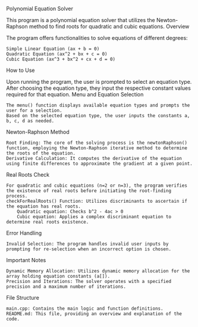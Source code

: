 Polynomial Equation Solver

This program is a polynomial equation solver that utilizes the Newton-Raphson method to find roots for quadratic and cubic equations.
Overview

The program offers functionalities to solve equations of different degrees:

    Simple Linear Equation (ax + b = 0)
    Quadratic Equation (ax^2 + bx + c = 0)
    Cubic Equation (ax^3 + bx^2 + cx + d = 0)

How to Use

Upon running the program, the user is prompted to select an equation type. After choosing the equation type, they input the respective constant values required for that equation.
Menu and Equation Selection

    The menu() function displays available equation types and prompts the user for a selection.
    Based on the selected equation type, the user inputs the constants a, b, c, d as needed.

Newton-Raphson Method

    Root Finding: The core of the solving process is the newtonRaphson() function, employing the Newton-Raphson iterative method to determine the roots of the equation.
    Derivative Calculation: It computes the derivative of the equation using finite differences to approximate the gradient at a given point.

Real Roots Check

    For quadratic and cubic equations (n=2 or n=3), the program verifies the existence of real roots before initiating the root-finding process.
    checkForRealRoots() Function: Utilizes discriminants to ascertain if the equation has real roots.
        Quadratic equation: Checks b^2 - 4ac > 0
        Cubic equation: Applies a complex discriminant equation to determine real roots existence.

Error Handling

    Invalid Selection: The program handles invalid user inputs by prompting for re-selection when an incorrect option is chosen.

Important Notes

    Dynamic Memory Allocation: Utilizes dynamic memory allocation for the array holding equation constants (a[]).
    Precision and Iterations: The solver operates with a specified precision and a maximum number of iterations.

File Structure

    main.cpp: Contains the main logic and function definitions.
    README.md: This file, providing an overview and explanation of the code.